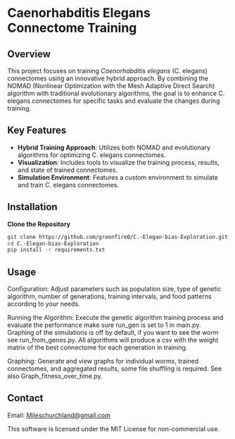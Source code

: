 # Caenorhabditis Elegans Connectome Training

## Overview

This project focuses on training *Caenorhabditis elegans* (C. elegans) connectomes using an innovative hybrid approach. By combining the NOMAD (Nonlinear Optimization with the Mesh Adaptive Direct Search) algorithm with traditional evolutionary algorithms, the goal is to enhance C. elegans connectomes for specific tasks and evaluate the changes during training.

## Key Features

- **Hybrid Training Approach**: Utilizes both NOMAD and evolutionary algorithms for optimizing C. elegans connectomes.
- **Visualization**: Includes tools to visualize the training process, results, and state of trained connectomes.
- **Simulation Environment**: Features a custom environment to simulate and train C. elegans connectomes.

## Installation

**Clone the Repository**

   ```bash
   git clone https://github.com/greenfire0/C.-Elegan-bias-Exploration.git
   cd C.-Elegan-bias-Exploration
   pip install -r requirements.txt
 ```
## Usage

Configuration: Adjust parameters such as population size, type of genetic algorithm, number of generations, training intervals, and food patterns according to your needs.

Running the Algorithm: Execute the genetic algorithm training process and evaluate the performance make sure run_gen is set to 1 in main.py. Graphing of the simulations is off by default, if you want to see the worm see run_from_genes.py. All algorithms will produce a csv with the weight matrix of the best connectome for each generation in training.

Graphing: Generate and view graphs for individual worms, trained connectomes, and aggregated results, some file shuffling is required. See also Graph_fitness_over_time.py.


## Contact
Email: Mileschurchland@gmail.com



This software is licensed under the MIT License for non-commercial use. 
